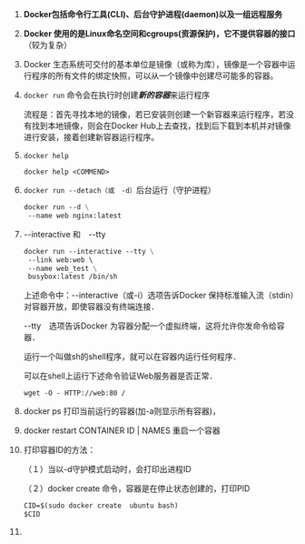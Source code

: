 1. **Docker包括命令行工具(CLI)、后台守护进程(daemon)以及一组远程服务**

2. **Docker 使用的是Linux命名空间和cgroups(资源保护)，它不提供容器的接口**（较为复杂）

3. Docker 生态系统可交付的基本单位是镜像（或称为库），镜像是一个容器中运行程序的所有文件的绑定快照，可以从一个镜像中创建尽可能多的容器。

4. ```docker run``` 命令会在执行时创建***新的容器***来运行程序

   流程是：首先寻找本地的镜像，若已安装则创建一个新容器来运行程序，若没有找到本地镜像，则会在Docker Hub上去查找，找到后下载到本机并对镜像进行安装，接着创建新容器运行程序。

5. ```docker help```

   ```docker help <COMMEND>```

6. ```docker run --detach（或　-d）```后台运行（守护进程）

   ```dockerfile
   docker run --d \
   	--name web nginx:latest
   ```

7. --interactive 和　--tty

   ```dockerfile
   docker run --interactive --tty \
   	--link web:web \ 
   	--name web_test \
   	busybox:latest /bin/sh
   ```

   上述命令中：--interactive（或-i）选项告诉Docker 保持标准输入流（stdin）对容器开放，即使容器没有终端连接．

   --tty　选项告诉Docker 为容器分配一个虚拟终端，这将允许你发命令给容器．

   运行一个叫做sh的shell程序，就可以在容器内运行任何程序．

   可以在shell上运行下述命令验证Web服务器是否正常．

   ```docker
   wget -O - HTTP://web:80 /
   ```

8. docker ps 打印当前运行的容器(加-a则显示所有容器)，

9. docker restart CONTAINER ID | NAMES 重启一个容器

10. 打印容器ID的方法：

    （１）当以-d守护模式启动时，会打印出进程ID

    （２）docker create 命令，容器是在停止状态创建的，打印PID

    ```dockerfile
    CID=$(sudo docker create  ubuntu bash)
    $CID
    ```

11. ​